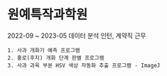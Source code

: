 # 원예특작과학원

2022-09 ~ 2023-05 데이터 분석 인턴, 계약직 근무


    1. 사과 개화기 예측 프로그램
    2. 홍로(후지) 개화 단계 판별 프로그램
    3. 사과 과육 부분 HSV 색상 자동화 추출 프로그램 - ImageJ

